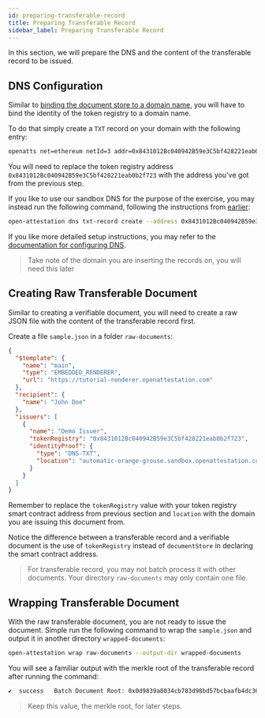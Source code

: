 ```yaml
---
id: preparing-transferable-record
title: Preparing Transferable Record
sidebar_label: Preparing Transferable Record
---
```


In this section, we will prepare the DNS and the content of the transferable record to be issued.

## DNS Configuration

Similar to [binding the document store to a domain name](/docs/tutorial/verifiable-documents/ethereum/document-store), you will have to bind the identity of the token registry to a domain name.

To do that simply create a `TXT` record on your domain with the following entry:

```txt
openatts net=ethereum netId=3 addr=0x8431012Bc040942B59e3C5bf428221eab0b2f723
```

You will need to replace the token registry address `0x8431012Bc040942B59e3C5bf428221eab0b2f723` with the address you've got from the previous step.

If you like to use our sandbox DNS for the purpose of the exercise, you may instead run the following command, following the instructions from [earlier](/docs/tutorial/verifiable-documents/ethereum/dns-proof):

```sh
open-attestation dns txt-record create --address 0x8431012Bc040942B59e3C5bf428221eab0b2f723 --network-id 3
```

If you like more detailed setup instructions, you may refer to the [documentation for configuring DNS](/docs/developer-section/quickstart/configure-dns).

> Take note of the domain you are inserting the records on, you will need this later

## Creating Raw Transferable Document

Similar to creating a verifiable document, you will need to create a raw JSON file with the content of the transferable record first.

Create a file `sample.json` in a folder `raw-documents`:

```json
{
  "$template": {
    "name": "main",
    "type": "EMBEDDED_RENDERER",
    "url": "https://tutorial-renderer.openattestation.com"
  },
  "recipient": {
    "name": "John Doe"
  },
  "issuers": [
    {
      "name": "Demo Issuer",
      "tokenRegistry": "0x8431012Bc040942B59e3C5bf428221eab0b2f723",
      "identityProof": {
        "type": "DNS-TXT",
        "location": "automatic-orange-grouse.sandbox.openattestation.com"
      }
    }
  ]
}
```

Remember to replace the `tokenRegistry` value with your token registry smart contract address from previous section and `location` with the domain you are issuing this document from.

Notice the difference between a transferable record and a verifiable document is the use of `tokenRegistry` instead of `documentStore` in declaring the smart contract address.

> For transferable record, you may not batch process it with other documents. Your directory `raw-documents` may only contain one file.

## Wrapping Transferable Document

With the raw transferable document, you are not ready to issue the document. Simple run the following command to wrap the `sample.json` and output it in another directory `wrapped-documents`:

```sh
open-attestation wrap raw-documents --output-dir wrapped-documents
```

You will see a familiar output with the merkle root of the transferable record after running the command:

```txt
✔  success   Batch Document Root: 0x0d9839a8034cb783d98bd57bcbaafb4dc3614c4193d2edf8a655c1ec6635b7ea
```

> Keep this value, the merkle root, for later steps.
